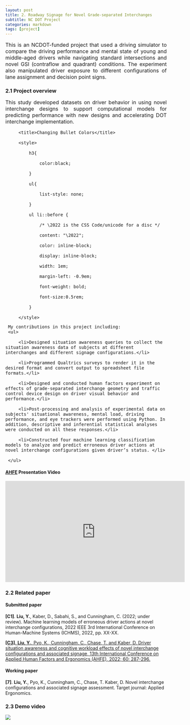 ```yaml
---
layout: post
title: 2. Roadway Signage for Novel Grade-separated Interchanges 
subtitle: NC DOT Project 
categories: markdown
tags: [project]
---
```

<font size=3>
<p style="text-align:justify; text-justify:inter-ideograph;">
This is an NCDOT-funded project that used a driving simulator to compare the driving performance and mental state of young and middle-aged drivers while navigating standard intersections and novel GSI (contraflow and quadrant) conditions. The experiment also manipulated driver exposure to different configurations of lane assignment and decision point signs. 

</p>
</font>

### 2.1 Project overview

<font size=3>
<p style="text-align:justify; text-justify:inter-ideograph;">
<!-- ## Here is a secondary heading -->
This study developed datasets on driver behavior in using novel interchange designs to support computational models for predicting performance with new designs and accelerating DOT interchange implementation.

<html>
    <head>

         <title>Changing Bullet Colors</title>

         <style>

             h3{

                 color:black;

             }

             ul{

                 list-style: none;

             }

             ul li::before {

                 /* \2022 is the CSS Code/unicode for a disc */

                 content: "\2022";  

                 color: inline-block; 

                 display: inline-block; 

                 width: 1em;

                 margin-left: -0.9em;

                 font-weight: bold;

                 font-size:0.5rem;

             }

         </style>

   </head>

   <body>

     My contributions in this project including:
     <ul>

         <li>Designed situation awareness queries to collect the situation awareness data of subjects at different interchanges and different signage configurations.</li>

         <li>Programmed Qualtrics surveys to render it in the desired format and convert output to spreadsheet file formats.</li>

         <li>Designed and conducted human factors experiment on effects of grade-separated interchange geometry and traffic control device design on driver visual behavior and performance.</li>

         <li>Post-processing and analysis of experimental data on subjects' situational awareness, mental load, driving performance, and eye trackers were performed using Python. In addition, descriptive and inferential statistical analyses were conducted on all these responses.</li>

         <li>Constructed four machine learning classification models to analyze and predict erroneous driver actions at novel interchange configurations given driver’s status. </li>

     </ul>

   </body>

</html>

</p>
</font>

#### <a href="https://openaccess.cms-conferences.org/#/publications/book/978-1-958651-36-0/article/978-1-958651-36-0_32" target="_blank">AHFE</a> Presentation Video

<p align='center'>
<iframe width="560" height="315" src="https://www.youtube.com/embed/qTCoAUiOJkM" title="YouTube video player" frameborder="0" allow="accelerometer; autoplay; clipboard-write; encrypted-media; gyroscope; picture-in-picture" allowfullscreen></iframe>
</p>

### 2.2 Related paper
#### Submitted paper
 <b>[C1]</b>. <b>Liu, Y.</b>, Kaber, D., Sabahi, S., and Cunningham, C. (2022; under review). Machine learning models of erroneous driver actions at novel interchange configurations, 2022 IEEE 3rd International Conference on Human-Machine Systems (ICHMS), 2022, pp. XX-XX.<br/>

<a href="https://openaccess.cms-conferences.org/#/publications/book/978-1-958651-36-0/article/978-1-958651-36-0_32" target="_blank"><b>[C3]</b>. <b>Liu, Y.</b>, Pyo, K., Cunningham, C., Chase, T. and Kaber, D. Driver situation awareness and cognitive workload effects of novel interchange configurations and associated signage, 13th International Conference on Applied Human Factors and Ergonomics (AHFE), 2022; 60: 287-296. </a>

#### Working paper
<b>[7]</b>. <b>Liu, Y.</b>, Pyo, K., Cunningham, C., Chase, T. Kaber, D. Novel interchange configurations and associated signage assessment. Target journal: Applied Ergonomics.

### 2.3 Demo video

![](https://youtu.be/db3A5tPrsq8)